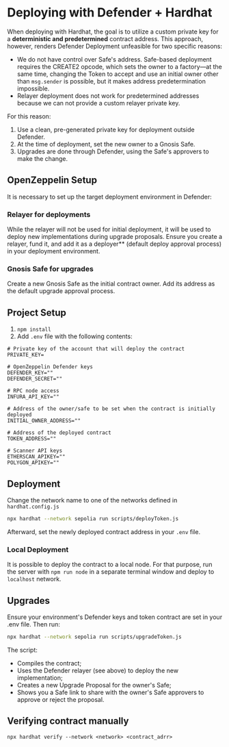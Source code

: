 # Deploying with Defender + Hardhat

When deploying with Hardhat, the goal is to utilize a custom private key for a **deterministic and predetermined** contract address. This approach, however, renders Defender Deployment unfeasible for two specific reasons:

- We do not have control over Safe's address. Safe-based deployment requires the CREATE2 opcode, which sets the owner to a factory—at the same time, changing the Token to accept and use an initial owner other than `msg.sender` is possible, but it makes address predetermination impossible.
- Relayer deployment does not work for predetermined addresses because we can not provide a custom relayer private key.

For this reason:

1. Use a clean, pre-generated private key for deployment outside Defender.
2. At the time of deployment, set the new owner to a Gnosis Safe.
3. Upgrades are done through Defender, using the Safe's approvers to make the change.

## OpenZeppelin Setup

It is necessary to set up the target deployment environment in Defender:

### Relayer for deployments

While the relayer will not be used for initial deployment, it will be used to deploy new implementations during upgrade proposals. Ensure you create a relayer, fund it, and add it as a deployer** (default deploy approval process) in your deployment environment.

### Gnosis Safe for upgrades

Create a new Gnosis Safe as the initial contract owner. Add its address as the default upgrade approval process.

## Project Setup

1. `npm install`
2. Add `.env` file with the following contents:

```env
# Private key of the account that will deploy the contract
PRIVATE_KEY=

# OpenZeppelin Defender keys
DEFENDER_KEY=""
DEFENDER_SECRET=""

# RPC node access
INFURA_API_KEY=""

# Address of the owner/safe to be set when the contract is initially deployed
INITIAL_OWNER_ADDRESS=""

# Address of the deployed contract
TOKEN_ADDRESS=""

# Scanner API keys
ETHERSCAN_APIKEY=""
POLYGON_APIKEY=""
```

## Deployment

Change the network name to one of the networks defined in `hardhat.config.js`

```sh
npx hardhat --network sepolia run scripts/deployToken.js
```

Afterward, set the newly deployed contract address in your `.env` file.

### Local Deployment

It is possible to deploy the contract to a local node. For that purpose, run the server with
`npm run node` in a separate terminal window and deploy to `localhost` network.

## Upgrades

Ensure your environment's Defender keys and token contract are set in your .env file. Then run:

```sh
npx hardhat --network sepolia run scripts/upgradeToken.js
```

The script:
- Compiles the contract;
- Uses the Defender relayer (see above) to deploy the new implementation;
- Creates a new Upgrade Proposal for the owner's Safe;
- Shows you a Safe link to share with the owner's Safe approvers to approve or reject the proposal.

## Verifying contract manually

```
npx hardhat verify --network <network> <contract_adrr>
```
